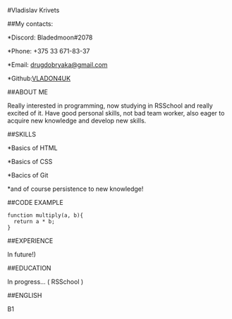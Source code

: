 #Vladislav Krivets


##My contacts:


*Discord: Bladedmoon#2078

*Phone: +375 33 671-83-37

*Email: drugdobryaka@gmail.com

*Github:[VLADON4UK](https://github.com/VLADON4UK/ "Ссылка на Гитхаб аккаунт")



##ABOUT ME


Really interested in programming, now studying in RSSchool and really excited of it. Have good personal skills, not bad team worker, also eager to acquire new knowledge and develop new skills.


##SKILLS


*Basics of HTML

*Basics of CSS

*Bacics of Git

*and of course persistence to new knowledge!

##CODE EXAMPLE


```
function multiply(a, b){
  return a * b;
}
```


##EXPERIENCE


In future!)


##EDUCATION


In progress... ( RSSchool )


##ENGLISH


B1
